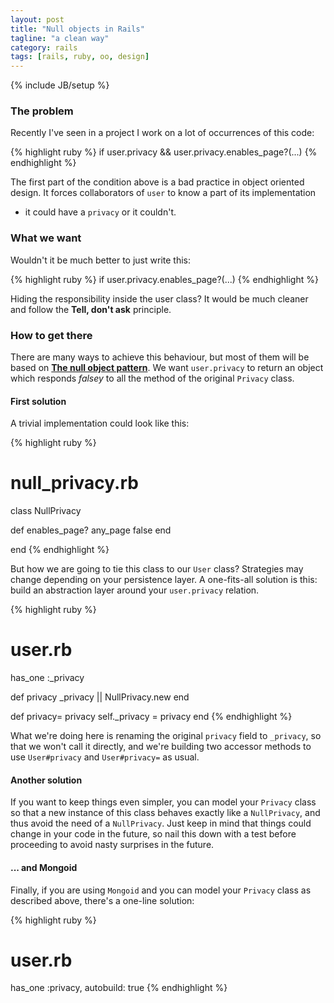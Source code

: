 ```yaml
---
layout: post
title: "Null objects in Rails"
tagline: "a clean way"
category: rails
tags: [rails, ruby, oo, design]
---
```

{% include JB/setup %}

### The problem

Recently I've seen in a project I work on a lot of occurrences of this code:

{% highlight ruby %}
if user.privacy && user.privacy.enables_page?(...)
{% endhighlight %}

The first part of the condition above is a bad practice in object oriented
design. It forces collaborators of `user` to know a part of its implementation
- it could have a `privacy` or it couldn't.

### What we want

Wouldn't it be much better to just write this:

{% highlight ruby %}
if user.privacy.enables_page?(...)
{% endhighlight %}

Hiding the responsibility inside the user class? It would be much cleaner and
follow the __Tell, don't ask__ principle.

<!--more-->

### How to get there

There are many ways to achieve this behaviour, but most of them will be based
on [__The null object
pattern__](http://en.wikipedia.org/wiki/Null_Object_pattern). We want
`user.privacy` to return an object which responds _falsey_ to all the method of
the original `Privacy` class.

#### First solution

A trivial implementation could look like this:

{% highlight ruby %}
# null_privacy.rb

class NullPrivacy

  def enables_page? any_page
    false
  end

end
{% endhighlight %}

But how we are going to tie this class to our `User` class? Strategies may
change depending on your persistence layer. A one-fits-all solution is this:
build an abstraction layer around your `user.privacy` relation.

{% highlight ruby %}
# user.rb

  has_one :_privacy

  def privacy
    _privacy || NullPrivacy.new
  end

  def privacy= privacy
    self._privacy = privacy
  end
{% endhighlight %}

What we're doing here is renaming the original `privacy` field to `_privacy`,
so that we won't call it directly, and we're building two accessor methods to
use `User#privacy` and `User#privacy=` as usual.

#### Another solution

If you want to keep things even simpler, you can model your `Privacy` class so
that a new instance of this class behaves exactly like a `NullPrivacy`, and
thus avoid the need of a `NullPrivacy`. Just keep in mind that things could
change in your code in the future, so nail this down with a test before
proceeding to avoid nasty surprises in the future.

#### ... and Mongoid

Finally, if you are using `Mongoid` and you can model your `Privacy` class as
described above, there's a one-line solution:

{% highlight ruby %}
  # user.rb

  has_one :privacy, autobuild: true
{% endhighlight %}




